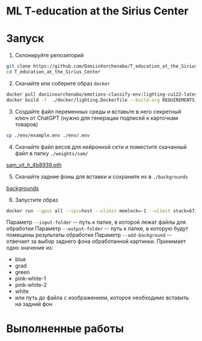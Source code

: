 # ML T-education at the Sirius Center

# Запуск
1. Склонируйте репозиторий

```bash
git clone https://github.com/DaniinXorchenabo/T_education_at_the_Sirius_Center.git
cd T_education_at_the_Sirius_Center
```

2. Скачайте или соберите образ `docker`

```bash
docker pull daniinxorchenabo/emotions-classify-env:lighting-cu122-latest
docker build -f  ./docker/lighting.Dockerfile --build-arg REQUIREMENTS_FILE=cu_12_2.txt . -t daniinxorchenabo/emotions-classify-env:lighting-cu122-latest
```

3. Создайте файл переменных среды и вставьте в него секретный ключ от ChatGPT (нужно для генерации подписей к карточкам товаров)

```bash
cp ./env/example.env ./env/.env 
```

4. Скачайте файл весов для нейронной сети и поместите скачанный файл в папку `./weights/sam/`

[sam_vit_h_4b8939.pth](https://dl.fbaipublicfiles.com/segment_anything/sam_vit_h_4b8939.pth)

5. Скачайте задние фоны для вставки и сохраните их в `./backgrounds`

[backgrounds](https://disk.yandex.ru/d/7MulssjrgPeArQ)

6. Запустите образ
```bash
docker run --gpus all --ipc=host --ulimit memlock=-1 --ulimit stack=67108864  -p 0.0.0.0:8888:8888 -p 0.0.0.0:6006:6006 --rm -it -v .:/workspace/NN  --volume  /$(pwd)/notebooks/jupyter_config:/root/.jupyter  daniinxorchenabo/emotions-classify-env:lighting-cu122-latest python src/main.py --input-folder /workspace/NN/data/raw --output-folder /workspace/NN/data/res 
```

Параметр `--input-folder` -- путь к папке, в которой лежат файлы для обработки
Параметр `--output-folder` -- путь к папке, в которую будут помещены результаты обработки
Параметр `--add-background` -- отвечает за выбор заднего фона обработанной картинки. Принимает одно значение из:
* blue
* grad
* green
* pink-white-1
* pink-white-2
* white
* или путь до файла с изображением, которое необходимо вставить на задний фон

# Выполненные работы

